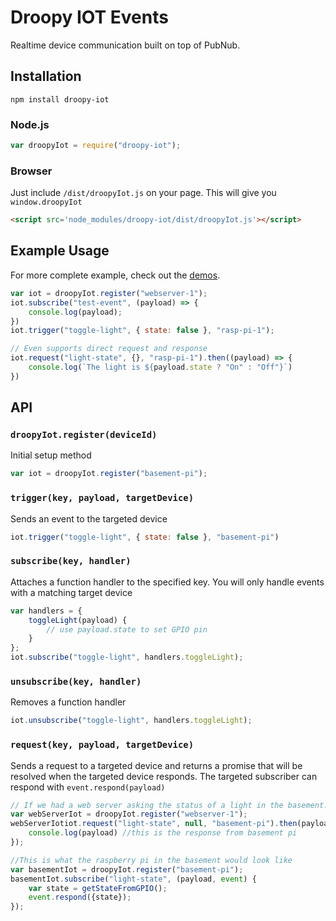 # Droopy IOT Events
Realtime device communication built on top of PubNub.

## Installation
```
npm install droopy-iot
```
### Node.js
```javascript
var droopyIot = require("droopy-iot");
```
### Browser
Just include `/dist/droopyIot.js` on your page.  This will give you `window.droopyIot`
```html
<script src='node_modules/droopy-iot/dist/droopyIot.js'></script>
```
## Example Usage
For more complete example, check out the [demos](https://github.com/DroopyTersen/droopy-iot/tree/master/demo).
```javascript
var iot = droopyIot.register("webserver-1");
iot.subscribe("test-event", (payload) => {
    console.log(payload);
})
iot.trigger("toggle-light", { state: false }, "rasp-pi-1");

// Even supports direct request and response
iot.request("light-state", {}, "rasp-pi-1").then((payload) => {
    console.log(`The light is ${payload.state ? "On" : "Off"}`)
})
```

## API
### `droopyIot.register(deviceId)`
Initial setup method
```javascript
var iot = droopyIot.register("basement-pi");
```

### `trigger(key, payload, targetDevice)`
Sends an event to the targeted device

```javascript
iot.trigger("toggle-light", { state: false }, "basement-pi")
```

### `subscribe(key, handler)`
Attaches a function handler to the specified key. You will only handle events with a matching target device

```javascript
var handlers = {
    toggleLight(payload) { 
        // use payload.state to set GPIO pin
    }
};
iot.subscribe("toggle-light", handlers.toggleLight);
```

### `unsubscribe(key, handler)`
Removes a function handler

```javascript
iot.unsubscribe("toggle-light", handlers.toggleLight);
```

### `request(key, payload, targetDevice)`
Sends a request to a targeted device and returns a promise that will be resolved
when the targeted device responds.  The targeted subscriber can respond 
with `event.respond(payload)`

```javascript
// If we had a web server asking the status of a light in the basement...
var webServerIot = droopyIot.register("webserver-1");
webServerIotiot.request("light-state", null, "basement-pi").then(payload => {
    console.log(payload) //this is the response from basement pi
});

//This is what the raspberry pi in the basement would look like
var basementIot = droopyIot.register("basement-pi");
basementIot.subscribe("light-state", (payload, event) {
    var state = getStateFromGPIO();
    event.respond({state});
});
```